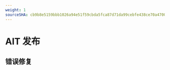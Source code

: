 ```yaml
---
weight: 1
sourceSHA: cb9b8e5159bbb1026a94e51f59cbda5fca87d71da99cebfe438ce70a4700d4e7
---
```


# AIT 发布

## 错误修复

<!-- release-notes-for-bugs?template=fixed&project=AIT -->
